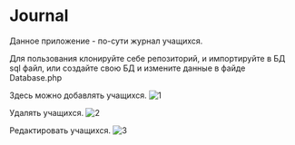 # Journal
Данное приложение - по-сути журнал учащихся.

Для пользования клонируйте себе репозиторий, и импортируйте в БД sql файл, или создайте свою БД и измените данные в файде Database.php

Здесь можно добавлять учащихся.
![1](https://user-images.githubusercontent.com/39851815/73141658-9f980180-4097-11ea-96f8-8125f01fbb99.png)

Удалять учащихся.
![2](https://user-images.githubusercontent.com/39851815/73141660-aa529680-4097-11ea-822c-efa98a0d701e.png)

Редактировать учащихся.
![3](https://user-images.githubusercontent.com/39851815/73141661-b0e10e00-4097-11ea-9a2d-8e234a560d3b.png)
